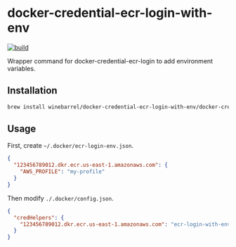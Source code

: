 # docker-credential-ecr-login-with-env

[![build](https://github.com/winebarrel/docker-credential-ecr-login-with-env/actions/workflows/build.yml/badge.svg)](https://github.com/winebarrel/docker-credential-ecr-login-with-env/actions/workflows/build.yml)

Wrapper command for docker-credential-ecr-login to add environment variables.

## Installation

```sh
brew install winebarrel/docker-credential-ecr-login-with-env/docker-credential-ecr-login-with-env
```

## Usage

First, create `~/.docker/ecr-login-env.json`.

```json
{
  "123456789012.dkr.ecr.us-east-1.amazonaws.com": {
    "AWS_PROFILE": "my-profile"
  }
}
```

Then modify `./.docker/config.json`.

```json
{
  "credHelpers": {
    "123456789012.dkr.ecr.us-east-1.amazonaws.com": "ecr-login-with-env"
  }
}
```
